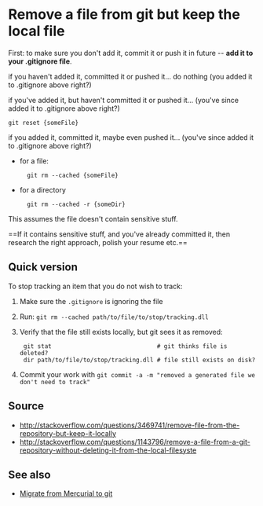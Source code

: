 ﻿# Remove a file from git but keep the local file

First: to make sure you don't add it, commit it or push it in future -- **add it to your .gitignore file**.

if you haven't added it, committed it or pushed it... do nothing (you added it to .gitignore above right?)

if you've added it, but haven't committed it or pushed it... (you've since added it to .gitignore above right?)

	git reset {someFile}

if you added it, committed it, maybe even pushed it... (you've since added it to .gitignore above right?)

- for a file:

		git rm --cached {someFile}

- for a directory

		git rm --cached -r {someDir}

This assumes the file doesn't contain sensitive stuff.

==If it contains sensitive stuff, and you've already committed it, then research the right approach, polish your resume etc.==

## Quick version

To stop tracking an item that you do not wish to track:

1. Make sure the `.gitignore` is ignoring the file
2. Run: `git rm --cached path/to/file/to/stop/tracking.dll`
3. Verify that the file still exists locally, but git sees it as removed:

		git stat                              # git thinks file is deleted?
		dir path/to/file/to/stop/tracking.dll # file still exists on disk?

4. Commit your work with `git commit -a -m "removed a generated file we don't need to track"`

## Source

- http://stackoverflow.com/questions/3469741/remove-file-from-the-repository-but-keep-it-locally
- http://stackoverflow.com/questions/1143796/remove-a-file-from-a-git-repository-without-deleting-it-from-the-local-filesyste

## See also

- [Migrate from Mercurial to git](../mercurial/migrate_from_mercurial_to_git.md)

